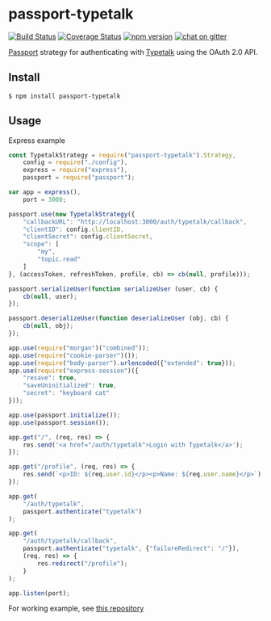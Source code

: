 passport-typetalk
===

[![Build Status](https://img.shields.io/travis/is2ei/passport-typetalk/master.svg?style=flat-square)][travis]
[![Coverage Status](https://img.shields.io/coveralls/github/is2ei/passport-typetalk.svg?style=flat-square)][coveralls]
[![npm version](https://img.shields.io/npm/v/passport-typetalk.svg?style=flat-square)][npm]
[![chat on gitter](https://img.shields.io/gitter/room/is2ei/passport-typetalk.svg?style=flat-square)][gitter]

[travis]: https://travis-ci.com/is2ei/passport-typetalk
[coveralls]: https://coveralls.io/github/is2ei/passport-typetalk?branch=master
[npm]: https://badge.fury.io/js/passport-typetalk
[gitter]: https://gitter.im/is2ei/passport-typetalk

[Passport](http://passportjs.org/) strategy for authenticating with [Typetalk](https://www.typetalk.com) using the OAuth 2.0 API.

## Install

```
$ npm install passport-typetalk
```

## Usage

Express example

```javascript
const TypetalkStrategy = require("passport-typetalk").Strategy,
    config = require("./config"),
    express = require("express"),
    passport = require("passport");

var app = express(),
    port = 3000;

passport.use(new TypetalkStrategy({
    "callbackURL": "http://localhost:3000/auth/typetalk/callback",
    "clientID": config.clientID,
    "clientSecret": config.clientSecret,
    "scope": [
        "my",
        "topic.read"
    ]
}, (accessToken, refreshToken, profile, cb) => cb(null, profile)));

passport.serializeUser(function serializeUser (user, cb) {
    cb(null, user);
});

passport.deserializeUser(function deserializeUser (obj, cb) {
    cb(null, obj);
});

app.use(require("morgan")("combined"));
app.use(require("cookie-parser")());
app.use(require("body-parser").urlencoded({"extended": true}));
app.use(require("express-session")({
    "resave": true,
    "saveUninitialized": true,
    "secret": "keyboard cat"
}));

app.use(passport.initialize());
app.use(passport.session());

app.get("/", (req, res) => {
    res.send('<a href="/auth/typetalk">Login with Typetalk</a>');
});

app.get("/profile", (req, res) => {
    res.send(`<p>ID: ${req.user.id}</p><p>Name: ${req.user.name}</p>`);
});

app.get(
    "/auth/typetalk",
    passport.authenticate("typetalk")
);

app.get(
    "/auth/typetalk/callback",
    passport.authenticate("typetalk", {"failureRedirect": "/"}),
    (req, res) => {
        res.redirect("/profile");
    }
);

app.listen(port);
```

For working example, see [this repository](https://github.com/is2ei/passport-typetalk-example)
